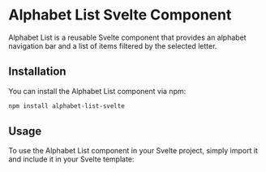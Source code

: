 # Alphabet List Svelte Component

Alphabet List is a reusable Svelte component that provides an alphabet navigation bar and a list of items filtered by the selected letter.

## Installation

You can install the Alphabet List component via npm:

```bash
npm install alphabet-list-svelte
```

## Usage

To use the Alphabet List component in your Svelte project, simply import it and include it in your Svelte template:
